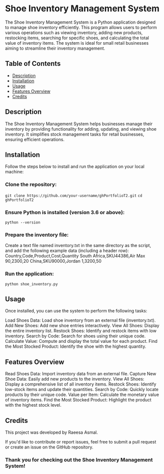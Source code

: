 # Shoe Inventory Management System

The Shoe Inventory Management System is a Python application designed to manage shoe inventory efficiently. This program allows users to perform various operations such as viewing inventory, adding new products, restocking items, searching for specific shoes, and calculating the total value of inventory items. The system is ideal for small retail businesses aiming to streamline their inventory management.

## Table of Contents

* [Description](#installation)
* [Installation](#installation)
* [Usage](#usage)
* [Features Overview](#Features-Overview)
* [Credits](#credits)

## Description

The Shoe Inventory Management System helps businesses manage their inventory by providing functionality for adding, updating, and viewing shoe inventory. It simplifies stock management tasks for retail businesses, ensuring efficient operations.

## Installation

Follow the steps below to install and run the application on your local machine:

### Clone the repository:
`git clone https://github.com/your-username/ghPortfolioT2.git`
`cd ghPortfolioT2`

### Ensure Python is installed (version 3.6 or above):
`python --version`

### Prepare the inventory file:
Create a text file named inventory.txt in the same directory as the script, and add the following example data (including a header row):
Country,Code,Product,Cost,Quantity
South Africa,SKU44386,Air Max 90,2300,20
China,SKU90000,Jordan 1,3200,50

### Run the application:
`python shoe_inventory.py`

## Usage

Once installed, you can use the system to perform the following tasks:

Load Shoes Data: Load shoe inventory from an external file (inventory.txt).
Add New Shoes: Add new shoe entries interactively.
View All Shoes: Display the entire inventory list.
Restock Shoes: Identify and restock items with low inventory.
Search by Code: Search for shoes using their unique code.
Calculate Value: Compute and display the total value for each product.
Find the Most Stocked Product: Identify the shoe with the highest quantity.

## Features Overview

Read Shoes Data: Import inventory data from an external file.
Capture New Shoe Data: Easily add new products to the inventory.
View All Shoes: Display a comprehensive list of all inventory items.
Restock Shoes: Identify low-stock items and update their quantities.
Search by Code: Quickly locate products by their unique code.
Value per Item: Calculate the monetary value of inventory items.
Find the Most Stocked Product: Highlight the product with the highest stock level.

## Credits

This project was developed by Raeesa Asmal.

If you'd like to contribute or report issues, feel free to submit a pull request or create an issue on the GitHub repository.

### Thank you for checking out the Shoe Inventory Management System!
